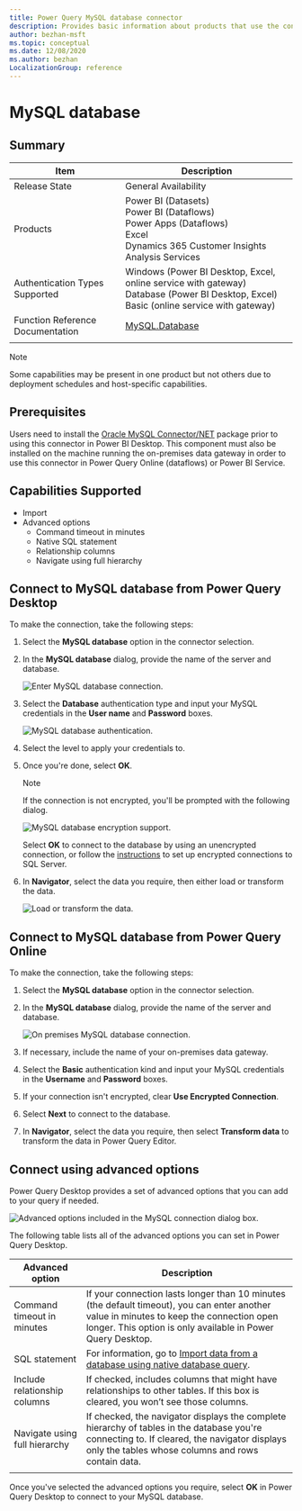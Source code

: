 ```yaml
---
title: Power Query MySQL database connector
description: Provides basic information about products that use the connector, supported authentication types, prerequisites, and connection instructions.
author: bezhan-msft
ms.topic: conceptual
ms.date: 12/08/2020
ms.author: bezhan
LocalizationGroup: reference
---
```


# MySQL database
 
## Summary

| Item | Description |
| ---- | ----------- |
| Release State | General Availability |
| Products | Power BI (Datasets)<br/>Power BI (Dataflows)<br/>Power Apps (Dataflows)<br/>Excel<br/>Dynamics 365 Customer Insights<br/>Analysis Services |
| Authentication Types Supported | Windows (Power BI Desktop, Excel, online service with gateway)<br/>Database (Power BI Desktop, Excel)<br/>Basic (online service with gateway) |
| Function Reference Documentation | [MySQL.Database](/powerquery-m/mysql-database) |
| | |

>[!Note]
> Some capabilities may be present in one product but not others due to deployment schedules and host-specific capabilities.
 
## Prerequisites

Users need to install the [Oracle MySQL Connector/NET](https://dev.mysql.com/downloads/connector/net/) package prior to using this connector in Power BI Desktop. This component must also be installed on the machine running the on-premises data gateway in order to use this connector in Power Query Online (dataflows) or Power BI Service. 

## Capabilities Supported
* Import
* Advanced options
    * Command timeout in minutes
    * Native SQL statement
    * Relationship columns
    * Navigate using full hierarchy
    
## Connect to MySQL database from Power Query Desktop

To make the connection, take the following steps:
 
1. Select the **MySQL database** option in the connector selection.
 
2. In the **MySQL database** dialog, provide the name of the server and database. 

   ![Enter MySQL database connection.](./media/mysql-database/signin.png)

3. Select the **Database** authentication type and input your MySQL credentials in the **User name** and **Password** boxes.

   ![MySQL database authentication.](./media/mysql-database/enter-credentials.png)

4. Select the level to apply your credentials to.

5. Once you're done, select **OK**.

   >[!Note]
   > If the connection is not encrypted, you'll be prompted with the following dialog.

   ![MySQL database encryption support.](../images/EncryptionWarning.png)

   Select **OK** to connect to the database by using an unencrypted connection, or follow the [instructions](/sql/database-engine/configure-windows/enable-encrypted-connections-to-the-database-engine) to set up encrypted connections to SQL Server.

6. In **Navigator**, select the data you require, then either load or transform the data.

   ![Load or transform the data.](./media/mysql-database/navigator.png)

## Connect to MySQL database from Power Query Online

To make the connection, take the following steps:

1. Select the **MySQL database** option in the connector selection.
 
2. In the **MySQL database** dialog, provide the name of the server and database.  

   ![On premises MySQL database connection.](./media/mysql-database/service-signin.png)

3. If necessary, include the name of your on-premises data gateway.

4. Select the **Basic** authentication kind and input your MySQL credentials in the **Username** and **Password** boxes.

5. If your connection isn't encrypted, clear **Use Encrypted Connection**.

5. Select **Next** to connect to the database.

6. In **Navigator**, select the data you require, then select **Transform data** to transform the data in Power Query Editor.

## Connect using advanced options

Power Query Desktop provides a set of advanced options that you can add to your query if needed.

![Advanced options included in the MySQL connection dialog box.](./media/mysql-database/advanced-options.png)


The following table lists all of the advanced options you can set in Power Query Desktop.

| Advanced option	| Description |
| --------------- | ----------- |
| Command timeout in minutes | If your connection lasts longer than 10 minutes (the default timeout), you can enter another value in minutes to keep the connection open longer. This option is only available in Power Query Desktop. |
| SQL statement | For information, go to [Import data from a database using native database query](../native-database-query.md). |
| Include relationship columns | If checked, includes columns that might have relationships to other tables. If this box is cleared, you won’t see those columns. |
| Navigate using full hierarchy | If checked, the navigator displays the complete hierarchy of tables in the database you're connecting to. If cleared, the navigator displays only the tables whose columns and rows contain data. |
| | |

Once you've selected the advanced options you require, select **OK** in Power Query Desktop to connect to your MySQL database.
